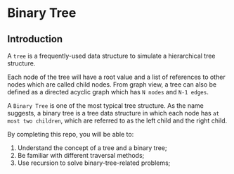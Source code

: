 # Binary Tree

## Introduction

A ```tree``` is a frequently-used data structure to simulate a hierarchical tree structure.

Each node of the tree will have a root value and a list of references to other nodes which are called child nodes. From graph view, a tree can also be defined as a directed acyclic graph which has ```N nodes``` and ```N-1 edges```.

A ```Binary Tree``` is one of the most typical tree structure. As the name suggests, a binary tree is a tree data structure in which each node has ```at most two children```, which are referred to as the left child and the right child.

By completing this repo, you will be able to:

1. Understand the concept of a tree and a binary tree;
2. Be familiar with different traversal methods;
3. Use recursion to solve binary-tree-related problems;
